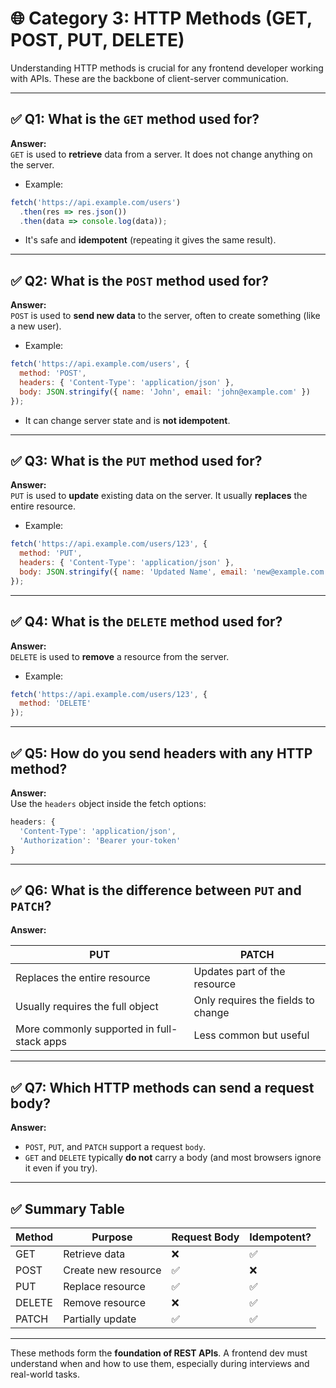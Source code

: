 
# 🌐 Category 3: HTTP Methods (GET, POST, PUT, DELETE)

Understanding HTTP methods is crucial for any frontend developer working with APIs. These are the backbone of client-server communication.

---

## ✅ Q1: What is the `GET` method used for?

**Answer:**  
`GET` is used to **retrieve** data from a server. It does not change anything on the server.

- Example:
```js
fetch('https://api.example.com/users')
  .then(res => res.json())
  .then(data => console.log(data));
```
- It's safe and **idempotent** (repeating it gives the same result).

---

## ✅ Q2: What is the `POST` method used for?

**Answer:**  
`POST` is used to **send new data** to the server, often to create something (like a new user).

- Example:
```js
fetch('https://api.example.com/users', {
  method: 'POST',
  headers: { 'Content-Type': 'application/json' },
  body: JSON.stringify({ name: 'John', email: 'john@example.com' })
});
```
- It can change server state and is **not idempotent**.

---

## ✅ Q3: What is the `PUT` method used for?

**Answer:**  
`PUT` is used to **update** existing data on the server. It usually **replaces** the entire resource.

- Example:
```js
fetch('https://api.example.com/users/123', {
  method: 'PUT',
  headers: { 'Content-Type': 'application/json' },
  body: JSON.stringify({ name: 'Updated Name', email: 'new@example.com' })
});
```

---

## ✅ Q4: What is the `DELETE` method used for?

**Answer:**  
`DELETE` is used to **remove** a resource from the server.

- Example:
```js
fetch('https://api.example.com/users/123', {
  method: 'DELETE'
});
```

---

## ✅ Q5: How do you send headers with any HTTP method?

**Answer:**  
Use the `headers` object inside the fetch options:

```js
headers: {
  'Content-Type': 'application/json',
  'Authorization': 'Bearer your-token'
}
```

---

## ✅ Q6: What is the difference between `PUT` and `PATCH`?

**Answer:**

| PUT | PATCH |
|-----|-------|
| Replaces the entire resource | Updates part of the resource |
| Usually requires the full object | Only requires the fields to change |
| More commonly supported in full-stack apps | Less common but useful |

---

## ✅ Q7: Which HTTP methods can send a request body?

**Answer:**
- `POST`, `PUT`, and `PATCH` support a request `body`.
- `GET` and `DELETE` typically **do not** carry a body (and most browsers ignore it even if you try).

---

## ✅ Summary Table

| Method  | Purpose              | Request Body | Idempotent? |
|---------|----------------------|--------------|-------------|
| GET     | Retrieve data        | ❌            | ✅           |
| POST    | Create new resource  | ✅            | ❌           |
| PUT     | Replace resource     | ✅            | ✅           |
| DELETE  | Remove resource      | ❌            | ✅           |
| PATCH   | Partially update     | ✅            | ✅           |

---

These methods form the **foundation of REST APIs**. A frontend dev must understand when and how to use them, especially during interviews and real-world tasks.
